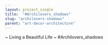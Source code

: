 ```yaml
---
layout: project_single
title:  "#Archilovers_shadows"
slug: "archilovers-shadows"
parent: "art-decor-architecture"
---
```

~ Living a Beautiful Life ~ #Archilovers_shadows
